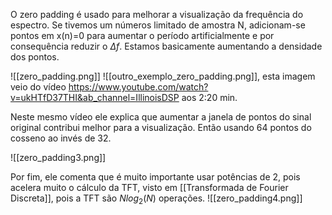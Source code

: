 O zero padding é usado para melhorar a visualização da frequência do espectro. Se tivemos um números limitado de amostra N,  adicionam-se pontos em x(n)=0 para aumentar o período artificialmente e por consequência reduzir o $\Delta f$. Estamos basicamente aumentando a densidade dos pontos.


![[zero_padding.png]]
![[outro_exemplo_zero_padding.png]], esta imagem veio do vídeo https://www.youtube.com/watch?v=ukHTfD37THI&ab_channel=IllinoisDSP aos 2:20 min.

Neste mesmo vídeo ele explica que aumentar a janela de pontos do sinal original contribui melhor para a visualização. Então usando 64 pontos do cosseno ao invés de 32.

![[zero_padding3.png]]

Por fim, ele comenta que é muito importante usar potências de 2, pois acelera muito o cálculo da TFT, visto em [[Transformada de Fourier Discreta]], pois a TFT são $Nlog_2(N)$ operações.
![[zero_padding4.png]]